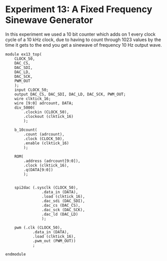 # Experiment 13: A Fixed Frequency Sinewave	Generator

In this experiment we used a 10 bit counter which adds on 1 every clock cycle of a 10 kHz clock, due to having to count through 1023 values by the time it gets to the end you get a sinewave of frequency 10 Hz output wave.

    module ex13_top(
		CLOCK_50,
		DAC_CS,
		DAC_SDI,
		DAC_LD,
		DAC_SCK,
		PWM_OUT
		);
		input CLOCK_50;
		output DAC_CS, DAC_SDI, DAC_LD, DAC_SCK, PWM_OUT;
		wire clktick_16;
		wire [9:0] adrcount, DATA;
		div_5000(
			.clockin (CLOCK_50),
			.clockout (clktick_16)
			);
			
		b_10count(
			.count (adrcount),
			.clock (CLOCK_50),
			.enable (clktick_16)
			);
			
		ROM(
			.address (adrcount[9:0]),
			.clock (clktick_16),
			.q(DATA[9:0])
			);
			
		
		spi2dac (.sysclk (CLOCK_50),
					.data_in (DATA),
					.load (clktick_16),
					.dac_sdi (DAC_SDI),
					.dac_cs (DAC_CS),
					.dac_sck (DAC_SCK),
					.dac_ld (DAC_LD)
					);
		
		pwm (.clk (CLOCK_50),
				.data_in (DATA),
				.load (clktick_16),
				.pwm_out (PWM_OUT))
				;
		
    endmodule
